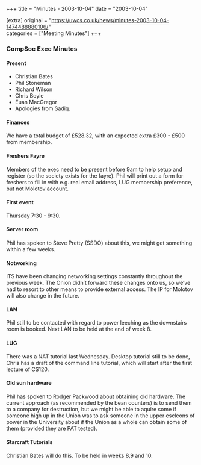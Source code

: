 +++
title = "Minutes - 2003-10-04"
date = "2003-10-04"

[extra]
original = "https://uwcs.co.uk/news/minutes-2003-10-04-1474488880106/"    
categories = ["Meeting Minutes"]
+++

### CompSoc Exec Minutes

#### Present

  - Christian Bates
  - Phil Stoneman
  - Richard Wilson
  - Chris Boyle
  - Euan MacGregor
  - Apologies from Sadiq.

#### Finances

We have a total budget of £528.32, with an expected extra £300 - £500 from membership.

#### Freshers Fayre

Members of the exec need to be present before 9am to help setup and register (so the society exists for the fayre). Phil will print out a form for freshers to fill in with e.g. real email address, LUG membership preference, but not Molotov account.

#### First event

Thursday 7:30 - 9:30.

#### Server room

Phil has spoken to Steve Pretty (SSDO) about this, we might get something within a few weeks.

#### Notworking

ITS have been changing networking settings constantly throughout the previous week. The Onion didn’t forward these changes onto us, so we’ve had to resort to other means to provide external access. The IP for Molotov will also change in the future.

#### LAN

Phil still to be contacted with regard to power leeching as the downstairs room is booked. Next LAN to be held at the end of week 8.

#### LUG

There was a NAT tutorial last Wednesday. Desktop tutorial still to be done, Chris has a draft of the command line tutorial, which will start after the first lecture of CS120.

#### Old sun hardware

Phil has spoken to Rodger Packwood about obtaining old hardware. The current approach (as recommended by the bean counters) is to send them to a company for destruction, but we might be able to aquire some if someone high up in the Union was to ask someone in the upper escleons of power in the University about if the Union as a whole can obtain some of them (provided they are PAT tested).

#### Starcraft Tutorials

Christian Bates will do this. To be held in weeks 8,9 and 10.
